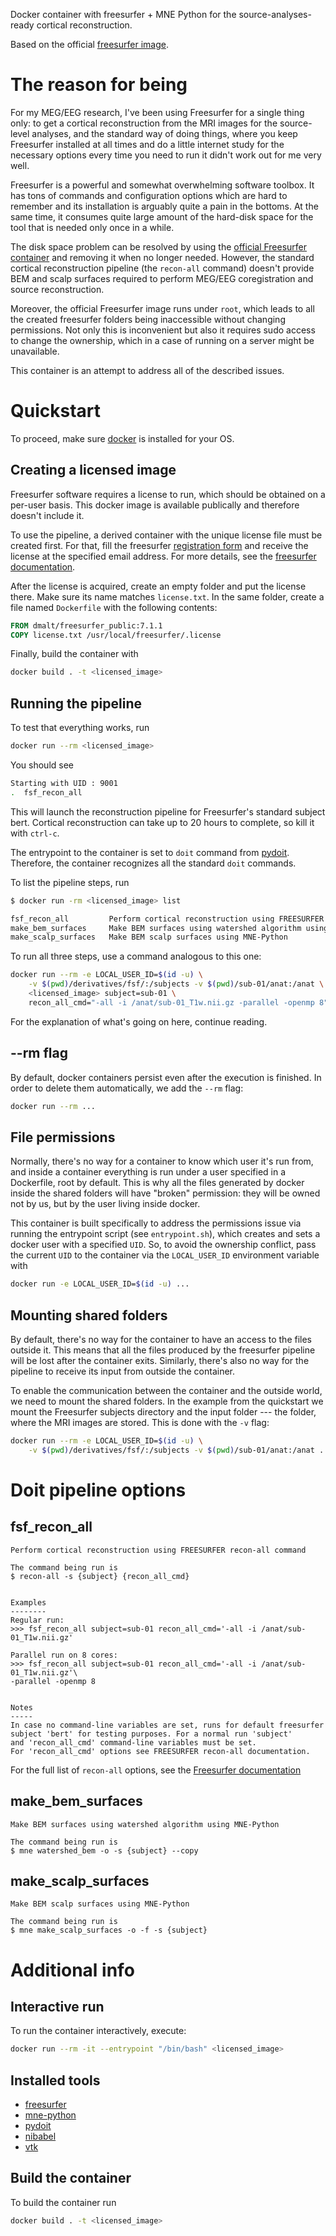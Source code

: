Docker container with freesurfer + MNE Python for the source-analyses-ready cortical reconstruction.

Based on the official [freesurfer image](https://hub.docker.com/r/freesurfer/freesurfer).

The reason for being
====================
For my MEG/EEG research, I've been using Freesurfer for a single thing only: to
get a cortical reconstruction from the MRI images for the source-level
analyses, and the standard way of doing things, where you keep Freesurfer
installed at all times and do a little internet study for the necessary options
every time you need to run it didn't work out for me very well.

Freesurfer is a powerful and somewhat overwhelming software toolbox. It has
tons of commands and configuration options which are hard to remember and its
installation is arguably quite a pain in the bottoms. At the same time, it consumes quite
large amount of the hard-disk space for the tool that is needed only once in a
while.

The disk space problem can be resolved by using the [official Freesurfer
container](https://hub.docker.com/r/freesurfer/freesurfer/) and removing it
when no longer needed. However, the standard cortical reconstruction pipeline
(the `recon-all` command) doesn't provide BEM and scalp surfaces required to
perform MEG/EEG coregistration and source reconstruction.

Moreover, the official Freesurfer image runs under `root`, which leads to all
the created freesurfer folders being inaccessible without changing permissions.
Not only this is inconvenient but also it requires sudo access to change the
ownership, which in a case of running on a server might be unavailable.

This container is an attempt to address all of the described issues.

Quickstart
==========
To proceed, make sure [docker](https://docs.docker.com/get-docker/) is installed for your OS.

Creating a licensed image
-----------------
Freesurfer software requires a license to run, which should be obtained on a per-user basis.
This docker image is available publically and therefore doesn't include it.

To use the pipeline, a derived container with the unique license file must be
created first. For that,
fill the freesurfer [registration form](https://surfer.nmr.mgh.harvard.edu/registration.html) and
receive the license at the specified email address. For more details, see
the [freesurfer documentation](https://surfer.nmr.mgh.harvard.edu/fswiki/License).


After the license is acquired, create an empty folder and put the license
there. Make sure its name matches `license.txt`. In the same folder, create a file named
`Dockerfile` with the following contents:
```Dockerfile
FROM dmalt/freesurfer_public:7.1.1
COPY license.txt /usr/local/freesurfer/.license
```
Finally, build the container with
```bash
docker build . -t <licensed_image>
```


Running the pipeline
--------------------

To test that everything works, run
```bash
docker run --rm <licensed_image>
```
You should see
```bash
Starting with UID : 9001
.  fsf_recon_all
```
This will launch the reconstruction pipeline for Freesurfer's standard subject bert.
Cortical reconstruction can take up to 20 hours to complete, so kill it with `ctrl-c`.

The entrypoint to the container is set to `doit` command from
[pydoit](https://pydoit.org/contents.html).
Therefore, the container recognizes all the standard `doit` commands.

To list the pipeline steps, run
```bash
$ docker run -rm <licensed_image> list

fsf_recon_all         Perform cortical reconstruction using FREESURFER recon-all command
make_bem_surfaces     Make BEM surfaces using watershed algorithm using MNE-Python
make_scalp_surfaces   Make BEM scalp surfaces using MNE-Python
```


To run all three steps, use a command analogous to this one:
```bash
docker run --rm -e LOCAL_USER_ID=$(id -u) \
    -v $(pwd)/derivatives/fsf/:/subjects -v $(pwd)/sub-01/anat:/anat \
    <licensed_image> subject=sub-01 \
    recon_all_cmd="-all -i /anat/sub-01_T1w.nii.gz -parallel -openmp 8"
```

For the explanation of what's going on here, continue reading.

--rm flag
--------
By default, docker containers persist even after the execution is finished.
In order to delete them automatically, we add the `--rm` flag:
```bash
docker run --rm ...
```

File permissions
----------------
Normally, there's no way for a container to know which user it's run from, and
inside a container everything is run under a user specified in a Dockerfile,
root by default. This is why all the files generated by docker inside the
shared folders will have "broken" permission: they will be owned not by us, but
by the user living inside docker.

This container is built specifically to address the permissions issue via
running the entrypoint script (see `entrypoint.sh`), which creates and sets a
docker user with a specified `UID`. So, to avoid the ownership conflict, pass
the current `UID` to the container via the `LOCAL_USER_ID` environment variable
with
```bash
docker run -e LOCAL_USER_ID=$(id -u) ...
```

Mounting shared folders
-----------------------
By default, there's no way for the container to have an access to the files
outside it. This means that all the files produced by the freesurfer pipeline
will be lost after the container exits. Similarly, there's also no way for the
pipeline to receive its input from outside the container.

To enable the communication between the container and the outside world, we need
to mount the shared folders. In the example from the quickstart we mount the Freesurfer
subjects directory and the input folder --- the folder, where the MRI images are stored.
This is done with the `-v` flag:

```bash
docker run --rm -e LOCAL_USER_ID=$(id -u) \
    -v $(pwd)/derivatives/fsf/:/subjects -v $(pwd)/sub-01/anat:/anat ...
```

Doit pipeline options
=====================

fsf\_recon\_all
-------------
    Perform cortical reconstruction using FREESURFER recon-all command

    The command being run is
    $ recon-all -s {subject} {recon_all_cmd}


    Examples
    --------
    Regular run:
    >>> fsf_recon_all subject=sub-01 recon_all_cmd='-all -i /anat/sub-01_T1w.nii.gz'

    Parallel run on 8 cores:
    >>> fsf_recon_all subject=sub-01 recon_all_cmd='-all -i /anat/sub-01_T1w.nii.gz'\
    -parallel -openmp 8


    Notes
    -----
    In case no command-line variables are set, runs for default freesurfer
    subject 'bert' for testing purposes. For a normal run 'subject'
    and 'recon_all_cmd' command-line variables must be set.
    For 'recon_all_cmd' options see FREESURFER recon-all documentation.

For the full list of `recon-all` options, see the [Freesurfer
documentation](https://surfer.nmr.mgh.harvard.edu/fswiki/recon-all)

make\_bem\_surfaces
-----------------

    Make BEM surfaces using watershed algorithm using MNE-Python

    The command being run is
    $ mne watershed_bem -o -s {subject} --copy


make\_scalp\_surfaces
---------------------
    Make BEM scalp surfaces using MNE-Python

    The command being run is
    $ mne make_scalp_surfaces -o -f -s {subject}


Additional info
===============

Interactive run
---------------
To run the container interactively, execute:
```bash
docker run --rm -it --entrypoint "/bin/bash" <licensed_image>
```

Installed tools
----

- [freesurfer](https://surfer.nmr.mgh.harvard.edu/)
- [mne-python](https://mne.tools/0.23/index.html)
- [pydoit](https://pydoit.org/)
- [nibabel](https://nipy.org/nibabel/)
- [vtk](https://vtk.org/doc/nightly/html/md__builds_gitlab_kitware_sciviz_ci_Documentation_Doxygen_PythonWrappers.html)

Build the container
-------------------

To build the container run
```bash
docker build . -t <licensed_image>
```
